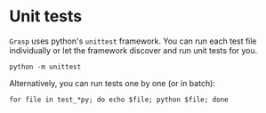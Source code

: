 # Unit tests

`Grasp` uses python's ``unittest`` framework. You can run each test file individually or let the framework discover and
run unit tests for you.


    python -m unittest


Alternatively, you can run tests one by one (or in batch):


    for file in test_*py; do echo $file; python $file; done
    
    
 
